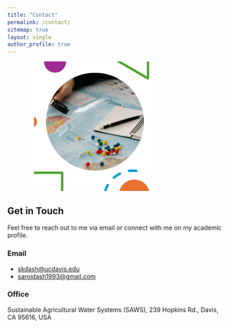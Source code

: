```yaml
---
title: "Contact"
permalink: /contact/
sitemap: true
layout: single
author_profile: true
---
```


<figure style="width: 300px" class="align-right">
  <img src="/assets/images/Location_find.jpg" alt="">
</figure>


## Get in Touch

Feel free to reach out to me via email or connect with me on my academic profile.
### Email
- [skdash@ucdavis.edu](mailto:skdash@ucdavis.edu)
- [sarojdash1993@gmail.com](mailto:sarojdash1993@gmail.com)

### Office
Sustainable Agricultural Water Systems (SAWS),
239 Hopkins Rd., Davis,
CA 95616, USA
